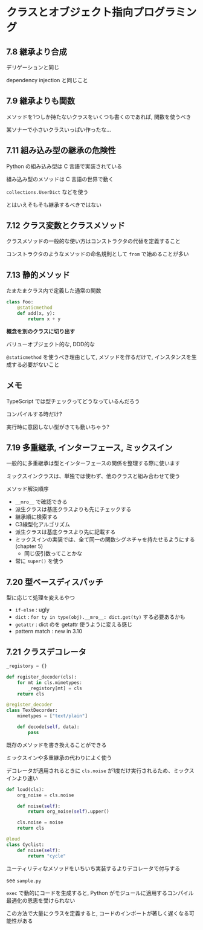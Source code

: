 # クラスとオブジェクト指向プログラミング

## 7.8 継承より合成

デリゲーションと同じ

dependency injection と同じこと

## 7.9 継承よりも関数

メソッドを1つしか持たないクラスをいくつも書くのであれば, 関数を使うべき

某ソナーで小さいクラスいっぱい作ったな...

## 7.11 組み込み型の継承の危険性

Python の組み込み型は C 言語で実装されている

組み込み型のメソッドは C 言語の世界で動く

`collections.UserDict` などを使う

とはいえそもそも継承するべきではない

## 7.12 クラス変数とクラスメソッド

クラスメソッドの一般的な使い方はコンストラクタの代替を定義すること

コンストラクタのようなメソッドの命名規則として `from` で始めることが多い

## 7.13 静的メソッド

たまたまクラス内で定義した通常の関数

```python
class Foo:
    @staticmethod
    def add(x, y):
        return x + y
```

**概念を別のクラスに切り出す**

バリューオブジェクト的な, DDD的な

`@staticmethod` を使うべき理由として, メソッドを作るだけで, インスタンスを生成する必要がないこと

## メモ

TypeScript では型チェックってどうなっているんだろう

コンパイルする時だけ?

実行時に意図しない型がきても動いちゃう?

## 7.19 多重継承, インターフェース, ミックスイン

一般的に多重継承は型とインターフェースの関係を整理する際に使います

ミックスインクラスは、単独では使わず、他のクラスと組み合わせて使う

メソッド解決順序
- `__mro__` で確認できる
- 派生クラスは基底クラスよりも先にチェックする
- 継承順に検索する
- C3線型化アルゴリズム
- 派生クラスは基底クラスより先に記載する
- ミックスインの実装では、全て同一の関数シグネチャを持たせるようにする (chapter 5)
    - 同じ仮引数ってことかな
- 常に `super()` を使う

## 7.20 型ベースディスパッチ

型に応じて処理を変えるやつ

- `if-else` : ugly
- `dict` : `for ty in type(obj).__mro__: dict.get(ty)` する必要あるかも
- `getattr` : dict のを getattr 使うように変える感じ
- pattern match : new in 3.10

## 7.21 クラスデコレータ

```python
_registory = {}

def register_decoder(cls):
    for mt in cls.mimetypes:
        _registory[mt] = cls
    return cls

@register_decoder
class TextDecorder:
    mimetypes = ["text/plain"]

    def decode(self, data):
        pass
```

既存のメソッドを書き換えることができる

ミックスインや多重継承の代わりによく使う

デコレータが適用されるときに `cls.noise` が1度だけ実行されるため、ミックスインより速い

```python
def loud(cls):
    org_noise = cls.noise

    def noise(self):
        return org_noise(self).upper()

    cls.noise = noise
    return cls

@loud
class Cyclist:
    def noise(self):
        return "cycle"
```

ユーティリティなメソッドをいちいち実装するよりデコレータで付与する

see `sample.py`

`exec` で動的にコードを生成すると, Python がモジュールに適用するコンパイル最適化の恩恵を受けられない

この方法で大量にクラスを定義すると, コードのインポートが著しく遅くなる可能性がある

